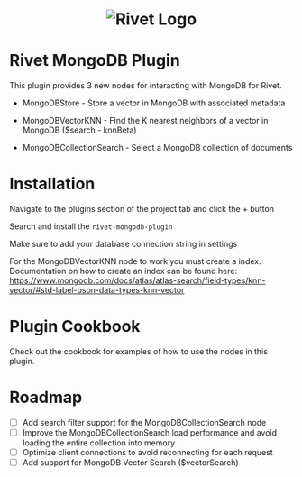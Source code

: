 <h1 align="center"><img src="https://rivet.ironcladapp.com/img/logo-banner-wide.png" alt="Rivet Logo"></h1>

# Rivet MongoDB Plugin

This plugin provides 3 new nodes for interacting with MongoDB for Rivet.

- MongoDBStore - Store a vector in MongoDB with associated metadata

- MongoDBVectorKNN - Find the K nearest neighbors of a vector in MongoDB ($search - knnBeta)

- MongoDBCollectionSearch - Select a MongoDB collection of documents


# Installation

Navigate to the plugins section of the project tab and click the + button

Search and install the `rivet-mongodb-plugin`

Make sure to add your database connection string in settings

For the MongoDBVectorKNN node to work you must create a index. Documentation on how to create an index can be found here: https://www.mongodb.com/docs/atlas/atlas-search/field-types/knn-vector/#std-label-bson-data-types-knn-vector

# Plugin Cookbook

Check out the cookbook for examples of how to use the nodes in this plugin.

# Roadmap

- [ ] Add search filter support for the MongoDBCollectionSearch node
- [ ] Improve the MongoDBCollectionSearch load performance and avoid loading the entire collection into memory
- [ ] Optimize client connections to avoid reconnecting for each request
- [ ] Add support for MongoDB Vector Search ($vectorSearch)
